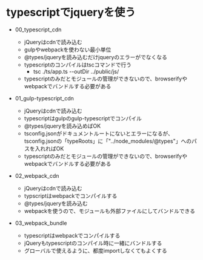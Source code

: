 # typescriptでjqueryを使う
 
- 00_typescript_cdn
  - jQueryはcdnで読み込む
  - gulpやwebpackを使わない最小単位
  - @types/jqueryを読み込むだけjqueryのエラーがでなくなる
  - typescriptのコンパイルはtscコマンドで行う
    - tsc ./ts/app.ts --outDir ../public/js/
  - typescriptのみだとモジュールの管理ができないので、browserifyやwebpackでバンドルする必要がある

- 01_gulp-typescript_cdn
  - jQueryはcdnで読み込む
  - typescriptはgulpのgulp-typescriptでコンパイル
  - @types/jqueryを読み込めばOK
  - tsconfig.jsonがドキュメントルートにないとエラーになるが、tsconfig.jsonの「typeRoots」に「"../node_modules/@types"」へのパスを入れればOK
  - typescriptのみだとモジュールの管理ができないので、browserifyやwebpackでバンドルする必要がある

- 02_webpack_cdn
  - jQueryはcdnで読み込む
  - typscriptはwebpackでコンパイルする
  - @types/jqueryを読み込む
  - webpackを使うので、モジュールも外部ファイルにしてバンドルできる

- 03_webpack_bundle
  - typescriptはwebpackでコンパイルする
  - jQueryもtypescriptのコンパイル時に一緒にバンドルする
  - グローバルで使えるように、都度importしなくてもよくする